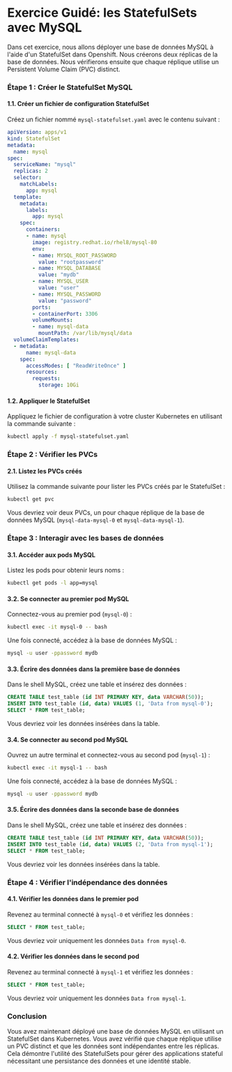 # Exercice Guidé: les StatefulSets avec MySQL

Dans cet exercice, nous allons déployer une base de données MySQL à l'aide d'un StatefulSet dans Openshift. Nous créerons deux réplicas de la base de données. Nous vérifierons ensuite que chaque réplique utilise un Persistent Volume Claim (PVC) distinct.

### Étape 1 : Créer le StatefulSet MySQL

#### 1.1. Créer un fichier de configuration StatefulSet

Créez un fichier nommé `mysql-statefulset.yaml` avec le contenu suivant :

```yaml
apiVersion: apps/v1
kind: StatefulSet
metadata:
  name: mysql
spec:
  serviceName: "mysql"
  replicas: 2
  selector:
    matchLabels:
      app: mysql
  template:
    metadata:
      labels:
        app: mysql
    spec:
      containers:
      - name: mysql
        image: registry.redhat.io/rhel8/mysql-80
        env:
        - name: MYSQL_ROOT_PASSWORD
          value: "rootpassword"
        - name: MYSQL_DATABASE
          value: "mydb"
        - name: MYSQL_USER
          value: "user"
        - name: MYSQL_PASSWORD
          value: "password"
        ports:
        - containerPort: 3306
        volumeMounts:
        - name: mysql-data
          mountPath: /var/lib/mysql/data
  volumeClaimTemplates:
  - metadata:
      name: mysql-data
    spec:
      accessModes: [ "ReadWriteOnce" ]
      resources:
        requests:
          storage: 10Gi
```

#### 1.2. Appliquer le StatefulSet

Appliquez le fichier de configuration à votre cluster Kubernetes en utilisant la commande suivante :

```sh
kubectl apply -f mysql-statefulset.yaml
```

### Étape 2 : Vérifier les PVCs

#### 2.1. Listez les PVCs créés

Utilisez la commande suivante pour lister les PVCs créés par le StatefulSet :

```sh
kubectl get pvc
```

Vous devriez voir deux PVCs, un pour chaque réplique de la base de données MySQL (`mysql-data-mysql-0` et `mysql-data-mysql-1`).

### Étape 3 : Interagir avec les bases de données

#### 3.1. Accéder aux pods MySQL

Listez les pods pour obtenir leurs noms :

```sh
kubectl get pods -l app=mysql
```

#### 3.2. Se connecter au premier pod MySQL

Connectez-vous au premier pod (`mysql-0`) :

```sh
kubectl exec -it mysql-0 -- bash
```

Une fois connecté, accédez à la base de données MySQL :

```sh
mysql -u user -ppassword mydb
```

#### 3.3. Écrire des données dans la première base de données

Dans le shell MySQL, créez une table et insérez des données :

```sql
CREATE TABLE test_table (id INT PRIMARY KEY, data VARCHAR(50));
INSERT INTO test_table (id, data) VALUES (1, 'Data from mysql-0');
SELECT * FROM test_table;
```

Vous devriez voir les données insérées dans la table.

#### 3.4. Se connecter au second pod MySQL

Ouvrez un autre terminal et connectez-vous au second pod (`mysql-1`) :

```sh
kubectl exec -it mysql-1 -- bash
```

Une fois connecté, accédez à la base de données MySQL :

```sh
mysql -u user -ppassword mydb
```

#### 3.5. Écrire des données dans la seconde base de données

Dans le shell MySQL, créez une table et insérez des données :

```sql
CREATE TABLE test_table (id INT PRIMARY KEY, data VARCHAR(50));
INSERT INTO test_table (id, data) VALUES (2, 'Data from mysql-1');
SELECT * FROM test_table;
```

Vous devriez voir les données insérées dans la table.

### Étape 4 : Vérifier l'indépendance des données

#### 4.1. Vérifier les données dans le premier pod

Revenez au terminal connecté à `mysql-0` et vérifiez les données :

```sql
SELECT * FROM test_table;
```

Vous devriez voir uniquement les données `Data from mysql-0`.

#### 4.2. Vérifier les données dans le second pod

Revenez au terminal connecté à `mysql-1` et vérifiez les données :

```sql
SELECT * FROM test_table;
```

Vous devriez voir uniquement les données `Data from mysql-1`.

### Conclusion

Vous avez maintenant déployé une base de données MySQL en utilisant un StatefulSet dans Kubernetes. Vous avez vérifié que chaque réplique utilise un PVC distinct et que les données sont indépendantes entre les réplicas. Cela démontre l'utilité des StatefulSets pour gérer des applications stateful nécessitant une persistance des données et une identité stable.
